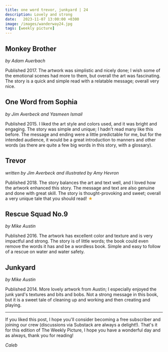 ```yaml
---
title: one word trevor, junkyard | 24
description: Lovely and strong
date:   2023-11-07 13:00:00 +0300
image: /images/wanderway24.jpg
tags: [weekly picture]
---
```


## Monkey Brother

*by Adam Auerbach*

Published 2017. The artwork was simplistic and nicely done; I wish some of the emotional scenes had more to them, but overall the art was fascinating. The story is a quick and simple read with a relatable message; overall very nice.

## One Word from Sophia

*by Jim Averbeck and Yasmeen Ismail*

Published 2015. I liked the art style and colors used, and it was bright and engaging. The story was simple and unique; I hadn't read many like this before. The message and ending were a little predictable for me, but for the intended audience, it would be a great introduction to manners and other words (as there are quite a few big words in this story, with a glossary).

## Trevor

*written by Jim Averbeck and illustrated by Amy Hevron*

Published 2018. The story balances the art and text well, and I loved how the artwork enhanced this story. The message and text are also genuine and done with great skill. The story is thought-provoking and sweet; overall a very unique tale that you should read! <h style="color:#E7A526;">★</h>

## Rescue Squad No.9

*by Mike Austin*

Published 2016. The artwork has excellent color and texture and is very impactful and strong. The story is of little words; the book could even remove the words it has and be a wordless book. Simple and easy to follow of a rescue on water and water safety.

## Junkyard

*by Mike Austin*

Published 2014. More lovely artwork from Austin; I especially enjoyed the junk yard's textures and bits and bobs. Not a strong message in this book, but it is a sweet tale of cleaning up and working and then creating and playing.

***

If you liked this post, I hope you'll consider becoming a free subscriber and joining our crew (discussions via Substack are always a delight!). That's it for this edition of The Weekly Picture, I hope you have a wonderful day and as always, thank you for reading!

*Caleb*

